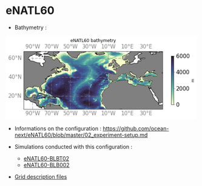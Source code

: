 # eNATL60

- Bathymetry :

![map of bathymetry](../regions/notebooks-maps/bathy_eNATL60.png)

- Informations on the configuration : https://github.com/ocean-next/eNATL60/blob/master/02_experiment-setup.md

- Simulations conducted with this configuration :
  - [eNATL60-BLBT02](enatl60-blbt02.md)
  - [eNATL60-BLB002](enatl60-blb002.md)

- [Grid description files](../items/eNATL60-grid-files.md)
